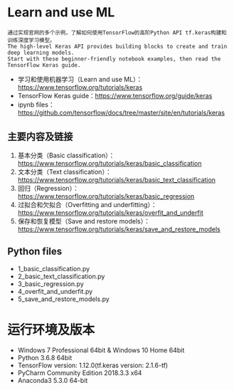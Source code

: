 # Learn and use ML
```
通过实现官网的多个示例，了解如何使用TensorFlow的高阶Python API tf.keras构建和训练深度学习模型。
The high-level Keras API provides building blocks to create and train deep learning models. 
Start with these beginner-friendly notebook examples, then read the TensorFlow Keras guide.
```
- 学习和使用机器学习（Learn and use ML）：https://www.tensorflow.org/tutorials/keras
- TensorFlow Keras guide：https://www.tensorflow.org/guide/keras
- ipynb files：https://github.com/tensorflow/docs/tree/master/site/en/tutorials/keras

## 主要内容及链接
1. 基本分类（Basic classification）：https://www.tensorflow.org/tutorials/keras/basic_classification
2. 文本分类（Text classification）：https://www.tensorflow.org/tutorials/keras/basic_text_classification
3. 回归（Regression）：https://www.tensorflow.org/tutorials/keras/basic_regression
4. 过拟合和欠拟合（Overfitting and underfitting）：https://www.tensorflow.org/tutorials/keras/overfit_and_underfit
5. 保存和恢复模型（Save and restore models）：https://www.tensorflow.org/tutorials/keras/save_and_restore_models

## Python files
- 1_basic_classification.py
- 2_basic_text_classification.py
- 3_basic_regression.py
- 4_overfit_and_underfit.py
- 5_save_and_restore_models.py

# 运行环境及版本
- Windows 7 Professional 64bit & Windows 10 Home 64bit
- Python 3.6.8 64bit
- TensorFlow version: 1.12.0(tf.keras version: 2.1.6-tf)
- PyCharm Community Edition 2018.3.3 x64
- Anaconda3 5.3.0 64-bit
